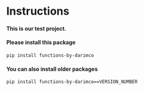 # Instructions

#### This is our test project.
#### Please install this package
```
pip install functions-by-darimco
```

#### You can also install older packages
```
pip install functions-by-darimco==VERSION_NUMBER
```